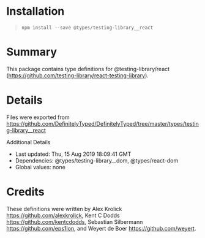 # Installation
> `npm install --save @types/testing-library__react`

# Summary
This package contains type definitions for @testing-library/react (https://github.com/testing-library/react-testing-library).

# Details
Files were exported from https://github.com/DefinitelyTyped/DefinitelyTyped/tree/master/types/testing-library__react

Additional Details
 * Last updated: Thu, 15 Aug 2019 18:09:41 GMT
 * Dependencies: @types/testing-library__dom, @types/react-dom
 * Global values: none

# Credits
These definitions were written by Alex Krolick <https://github.com/alexkrolick>, Kent C Dodds <https://github.com/kentcdodds>, Sebastian Silbermann <https://github.com/eps1lon>, and Weyert de Boer <https://github.com/weyert>.
